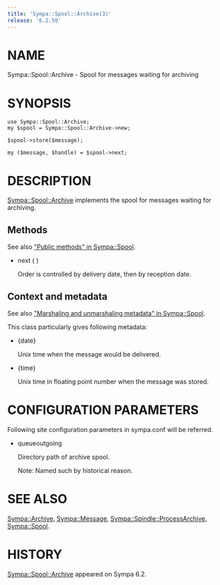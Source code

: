 ```yaml
---
title: 'Sympa::Spool::Archive(3)'
release: '6.2.50'
---
```


# NAME

Sympa::Spool::Archive - Spool for messages waiting for archiving

# SYNOPSIS

    use Sympa::Spool::Archive;
    my $spool = Sympa::Spool::Archive->new;

    $spool->store($message);

    my ($message, $handle) = $spool->next;

# DESCRIPTION

[Sympa::Spool::Archive](./Sympa-Spool-Archive.3.md) implements the spool for messages waiting for
archiving.

## Methods

See also ["Public methods" in Sympa::Spool](./Sympa-Spool.3.md#public-methods).

- next ( )

    Order is controlled by delivery date, then by reception date.

## Context and metadata

See also ["Marshaling and unmarshaling metadata" in Sympa::Spool](./Sympa-Spool.3.md#marshaling-and-unmarshaling-metadata).

This class particularly gives following metadata:

- {date}

    Unix time when the message would be delivered.

- {time}

    Unix time in floating point number when the message was stored.

# CONFIGURATION PARAMETERS

Following site configuration parameters in sympa.conf will be referred.

- queueoutgoing

    Directory path of archive spool.

    Note:
    Named such by historical reason.

# SEE ALSO

[Sympa::Archive](./Sympa-Archive.3.md), [Sympa::Message](./Sympa-Message.3.md), [Sympa::Spindle::ProcessArchive](./Sympa-Spindle-ProcessArchive.3.md),
[Sympa::Spool](./Sympa-Spool.3.md).

# HISTORY

[Sympa::Spool::Archive](./Sympa-Spool-Archive.3.md) appeared on Sympa 6.2.
